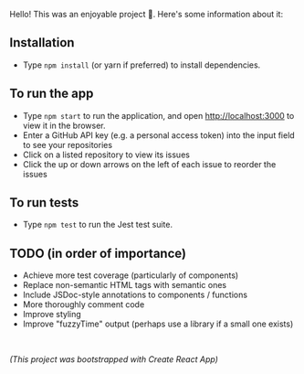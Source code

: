 Hello! This was an enjoyable project 🙂. Here's some information about it:

## Installation
- Type `npm install` (or yarn if preferred) to install dependencies.

## To run the app
- Type `npm start` to run the application, and open [http://localhost:3000](http://localhost:3000) to view it in the browser.
- Enter a GitHub API key (e.g. a personal access token) into the input field to see your repositories
- Click on a listed repository to view its issues
- Click the up or down arrows on the left of each issue to reorder the issues

## To run tests
- Type `npm test` to run the Jest test suite.

## TODO (in order of importance)
- Achieve more test coverage (particularly of components)
- Replace non-semantic HTML tags with semantic ones
- Include JSDoc-style annotations to components / functions
- More thoroughly comment code
- Improve styling
- Improve "fuzzyTime" output (perhaps use a library if a small one exists)

<br>

*(This project was bootstrapped with Create React App)*